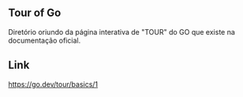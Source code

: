 ## Tour of Go

Diretório oriundo da página interativa de "TOUR" do GO que existe na documentação oficial.

## Link

https://go.dev/tour/basics/1
